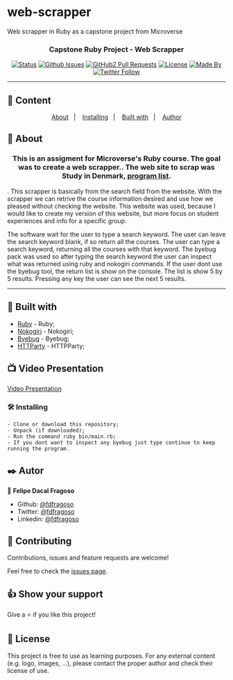 # web-scrapper
Web scrapper in Ruby as a capstone project from Microverse
<h3 align="center">Capstone Ruby Project - Web Scrapper</h3>

<div align="center">

[![Status](https://img.shields.io/badge/status-active-success.svg)]()
[![Github Issues](https://img.shields.io/badge/GitHub-Issues-orange)](https://github.com/fdfragoso/web-scrapper/issues)
[![GitHub2 Pull Requests](https://img.shields.io/badge/GitHub-Pull%20Requests-blue)](https://github.com/fdfragoso/web-scrapper/pulls)
[![License](https://img.shields.io/badge/license-MIT-blue.svg)](/LICENSE)
[![Made By](https://img.shields.io/badge/Made%20By-Felipe%20Fragoso-brightgreen)](https://github.com/fdfragoso)
[![Twitter Follow](https://img.shields.io/twitter/follow/fdfragoso?label=Follow%20Felipe%20on%20Twitter&style=social)](https://twitter.com/fdfragoso)

</div>

---

## 📝 Content
<p align="center">
<a href="#about">About</a>&nbsp;&nbsp;&nbsp;|&nbsp;&nbsp;&nbsp;
<a href="#installing">Installing</a>&nbsp;&nbsp;&nbsp;|&nbsp;&nbsp;&nbsp;
<a href="#built_using">Built with</a>&nbsp;&nbsp;&nbsp;|&nbsp;&nbsp;&nbsp;
<a href="#authors">Author</a>
</p>


## 🧐 About <a name = "about"></a>
<h3 align="center"> This is an assigment for Microverse's Ruby course. The goal was to create a web scrapper.. The web site to scrap was Study in Denmark, <a href="https://studyindenmark.dk/portal">program list</a>.</h3>.
This scrapper is basically from the search field from the website. With the scrapper we can retrive the course information desired and use how we pleased without checking the website. This website was used, because I would like to create my version of this website, but more focus on student experiences and info for a specific group.

The software wait for the user to type a search keyword. 
The user can leave the search keyword blank, if so return all the courses.
The user can type a search keyword, returning all the courses with that keyword.
The byebug pack was used so after typing the search keyword the user can inspect what was returned using ruby and nokogiri commands.
If the user dont use the byebug tool, the return list is show on the console. 
The list is show 5 by 5 results.
Pressing any key the user can see the next 5 results.

---

## 🔧 Built with<a name = "built_using"></a>

- [Ruby](https://www.ruby-lang.org/) - Ruby;
- [Nokogiri](https://nokogiri.org/) - Nokogiri;
- [Byebug](https://rubygems.org/gems/byebug/versions/9.0.6) - Byebug;
- [HTTParty](https://rubygems.org/gems/httparty/versions/0.13.7) - HTTPParty;

## 📺 Video Presentation <a name = "presentation"></a>

[Video Presentation](https://www.loom.com/share/bf890ae9e20b446aa42937789c0e2273)

### 🛠 Installing <a name = "installing"></a>

```
- Clone or download this repository;
- Unpack (if downloaded);
- Run the command ruby bin/main.rb;
- If you dont want to inspect any byebug just type continue to keep running the program.

```
## ✒️  Autor <a name = "author"></a>

👤 **Felipe Dacal Fragoso**

- Github: [@fdfragoso](https://github.com/fdfragoso)
- Twitter: [@fdfragoso](https://twitter.com/fdfragoso)
- Linkedin: [@fdfragoso](https://www.linkedin.com/in/fdfragoso/)

## 🤝 Contributing

Contributions, issues and feature requests are welcome!

Feel free to check the [issues page](https://github.com/fdfragoso/web-scrapper/issues).

## 👍 Show your support

Give a ⭐️ if you like this project!

## 📝 License

This project is free to use as learning purposes. For any external content (e.g. logo, images, ...), please contact the proper author and check their license of use.
